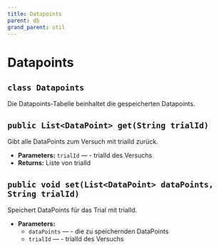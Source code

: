 ```yaml
---
title: Datapoints
parent: db
grand_parent: util
---
```


# Datapoints


## `class Datapoints`

Die Datapoints-Tabelle beinhaltet die gespeicherten Datapoints.

## `public List<DataPoint> get(String trialId)`

Gibt alle DataPoints zum Versuch mit trialId zurück.

 * **Parameters:** `trialId` — - trialId des Versuchs
 * **Returns:** Liste von trialId

## `public void set(List<DataPoint> dataPoints, String trialId)`

Speichert DataPoints für das Trial mit trialId.

 * **Parameters:**
   * `dataPoints` — - die zu speichernden DataPoints
   * `trialId` — - trialId des Versuchs
